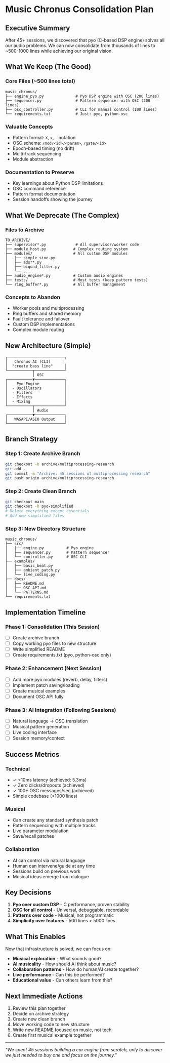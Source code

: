 # Music Chronus Consolidation Plan

## Executive Summary
After 45+ sessions, we discovered that pyo (C-based DSP engine) solves all our audio problems. We can now consolidate from thousands of lines to ~500-1000 lines while achieving our original vision.

## What We Keep (The Good)

### Core Files (~500 lines total)
```
music_chronus/
├── engine_pyo.py              # Pyo DSP engine with OSC (200 lines)
├── sequencer.py               # Pattern sequencer with OSC (200 lines)
├── osc_controller.py          # CLI for manual control (100 lines)
└── requirements.txt           # Just: pyo, python-osc
```

### Valuable Concepts
- Pattern format: `X`, `x`, `.` notation
- OSC schema: `/mod/<id>/<param>`, `/gate/<id>`
- Epoch-based timing (no drift)
- Multi-track sequencing
- Module abstraction

### Documentation to Preserve
- Key learnings about Python DSP limitations
- OSC command reference
- Pattern format documentation
- Session handoffs showing the journey

## What We Deprecate (The Complex)

### Files to Archive
```
TO_ARCHIVE/
├── supervisor*.py             # All supervisor/worker code
├── module_host.py            # Complex routing system
├── modules/                  # All custom DSP modules
│   ├── simple_sine.py
│   ├── adsr*.py
│   ├── biquad_filter.py
│   └── ...
├── audio_engine*.py          # Custom audio engines
├── tests/                    # Most tests (keep pattern tests)
└── ring_buffer*.py           # All buffer management
```

### Concepts to Abandon
- Worker pools and multiprocessing
- Ring buffers and shared memory
- Fault tolerance and failover
- Custom DSP implementations
- Complex module routing

## New Architecture (Simple)

```
┌─────────────────────────┐
│   Chronus AI (CLI)     │
│  "create bass line"     │
└───────────┬─────────────┘
            │ OSC
┌───────────▼─────────────┐
│    Pyo Engine           │
│  - Oscillators          │
│  - Filters              │
│  - Effects              │
│  - Mixing               │
└───────────┬─────────────┘
            │ Audio
┌───────────▼─────────────┐
│   WASAPI/ASIO Output    │
└─────────────────────────┘
```

## Branch Strategy

### Step 1: Create Archive Branch
```bash
git checkout -b archive/multiprocessing-research
git add .
git commit -m "Archive: 45 sessions of multiprocessing research"
git push origin archive/multiprocessing-research
```

### Step 2: Create Clean Branch
```bash
git checkout main
git checkout -b pyo-simplified
# Delete everything except essentials
# Add new simplified files
```

### Step 3: New Directory Structure
```
music_chronus/
├── src/
│   ├── engine.py          # Pyo engine
│   ├── sequencer.py       # Pattern sequencer
│   └── controller.py      # OSC CLI
├── examples/
│   ├── basic_beat.py
│   ├── ambient_patch.py
│   └── live_coding.py
├── docs/
│   ├── README.md
│   ├── OSC_API.md
│   └── PATTERNS.md
└── requirements.txt
```

## Implementation Timeline

### Phase 1: Consolidation (This Session)
- [ ] Create archive branch
- [ ] Copy working pyo files to new structure
- [ ] Write simplified README
- [ ] Create requirements.txt (pyo, python-osc only)

### Phase 2: Enhancement (Next Session)
- [ ] Add more pyo modules (reverb, delay, filters)
- [ ] Implement patch saving/loading
- [ ] Create musical examples
- [ ] Document OSC API fully

### Phase 3: AI Integration (Following Sessions)
- [ ] Natural language → OSC translation
- [ ] Musical pattern generation
- [ ] Live coding interface
- [ ] Session memory/context

## Success Metrics

### Technical
- ✓ <10ms latency (achieved: 5.3ms)
- ✓ Zero clicks/dropouts (achieved)
- ✓ 100+ OSC messages/sec (achieved)
- Simple codebase (<1000 lines)

### Musical
- Can create any standard synthesis patch
- Pattern sequencing with multiple tracks
- Live parameter modulation
- Save/recall patches

### Collaboration
- AI can control via natural language
- Human can intervene/guide at any time
- Sessions build on previous work
- Musical ideas emerge from dialogue

## Key Decisions

1. **Pyo over custom DSP** - C performance, proven stability
2. **OSC for all control** - Universal, debuggable, recordable
3. **Patterns over code** - Musical, not programmatic
4. **Simplicity over features** - 500 lines > 5000 lines

## What This Enables

Now that infrastructure is solved, we can focus on:
- **Musical exploration** - What sounds good?
- **AI musicality** - How should AI think about music?
- **Collaboration patterns** - How do human/AI create together?
- **Live performance** - Can this be performed?
- **Educational value** - Can others learn from this?

## Next Immediate Actions

1. Review this plan together
2. Decide on archive strategy
3. Create new clean branch
4. Move working code to new structure
5. Write new README focused on music, not tech
6. Create first musical example together

---

*"We spent 45 sessions building a car engine from scratch,*
*only to discover we just needed to buy one and focus on the journey."*
